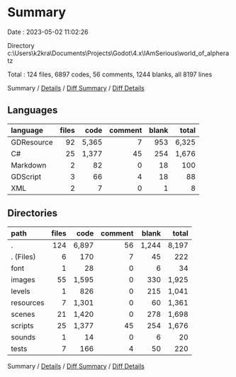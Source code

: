 # Summary

Date : 2023-05-02 11:02:26

Directory c:\\Users\\k2kra\\Documents\\Projects\\Godot\\4.x\\IAmSerious\\world_of_alpheratz

Total : 124 files,  6897 codes, 56 comments, 1244 blanks, all 8197 lines

Summary / [Details](details.md) / [Diff Summary](diff.md) / [Diff Details](diff-details.md)

## Languages
| language | files | code | comment | blank | total |
| :--- | ---: | ---: | ---: | ---: | ---: |
| GDResource | 92 | 5,365 | 7 | 953 | 6,325 |
| C# | 25 | 1,377 | 45 | 254 | 1,676 |
| Markdown | 2 | 82 | 0 | 18 | 100 |
| GDScript | 3 | 66 | 4 | 18 | 88 |
| XML | 2 | 7 | 0 | 1 | 8 |

## Directories
| path | files | code | comment | blank | total |
| :--- | ---: | ---: | ---: | ---: | ---: |
| . | 124 | 6,897 | 56 | 1,244 | 8,197 |
| . (Files) | 6 | 170 | 7 | 45 | 222 |
| font | 1 | 28 | 0 | 6 | 34 |
| images | 55 | 1,595 | 0 | 330 | 1,925 |
| levels | 1 | 826 | 0 | 215 | 1,041 |
| resources | 7 | 1,301 | 0 | 60 | 1,361 |
| scenes | 21 | 1,420 | 0 | 278 | 1,698 |
| scripts | 25 | 1,377 | 45 | 254 | 1,676 |
| sounds | 1 | 14 | 0 | 6 | 20 |
| tests | 7 | 166 | 4 | 50 | 220 |

Summary / [Details](details.md) / [Diff Summary](diff.md) / [Diff Details](diff-details.md)